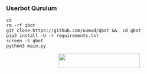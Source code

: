 ### Userbot Qurulum

```console
cd
rm -rf qbot
git clone https://github.com/uumud/qbot &&  cd qbot
pip3 install -U -r requirements.txt
screen -S qbot
python3 main.py
```
<p align="center"><a href="https://heroku.com/deploy?template=https://github.com/sahibziko/apextg"> <img src="https://img.shields.io/badge/Deploy%20To%20Heroku-red?style=for-the-badge&logo=heroku" width="220" height="38.45"/></a>
